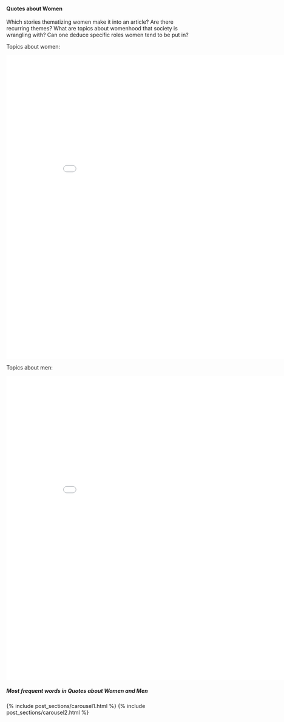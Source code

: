 <!-- ---
layout: post
title: "Quotes about Women"
# subtitle: "because they lacked opposable thumbs and the brainpower to build a space program."
background: ''
--- -->

#### Quotes about Women

Which stories thematizing women make it into an article? Are there recurring themes? 
What are topics about womenhood that society is wrangling with?
Can one deduce specific roles women tend to be put in?

Topics about women:

<iframe width="900" height="800" frameborder="0" scrolling="no" src="//plotly.com/~natasakrco/18.embed"></iframe>

Topics about men:

<iframe width="900" height="800" frameborder="0" scrolling="no" src="//plotly.com/~natasakrco/20.embed"></iframe>

##### Most frequent words in Quotes about Women and Men

{% include post_sections/carousel1.html %} {% include post_sections/carousel2.html %}

